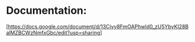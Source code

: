 # Documentation:
[https://docs.google.com/document/d/13Cjyy8FmOAPhwld0_zU5YbyKI28BalMZBCWzNmfxGbc/edit?usp=sharing]
